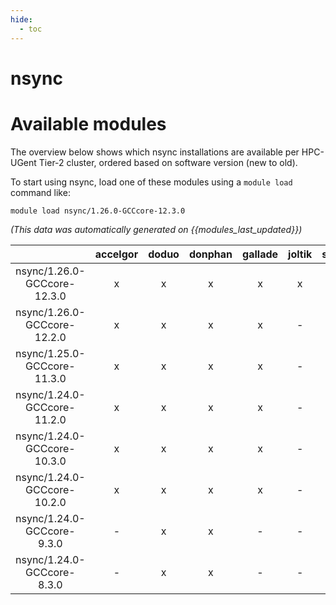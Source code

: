 ```yaml
---
hide:
  - toc
---
```


nsync
=====

# Available modules


The overview below shows which nsync installations are available per HPC-UGent Tier-2 cluster, ordered based on software version (new to old).

To start using nsync, load one of these modules using a `module load` command like:

```shell
module load nsync/1.26.0-GCCcore-12.3.0
```

*(This data was automatically generated on {{modules_last_updated}})*  

| |accelgor|doduo|donphan|gallade|joltik|shinx|skitty|
| :---: | :---: | :---: | :---: | :---: | :---: | :---: | :---: |
|nsync/1.26.0-GCCcore-12.3.0|x|x|x|x|x|x|x|
|nsync/1.26.0-GCCcore-12.2.0|x|x|x|x|-|-|-|
|nsync/1.25.0-GCCcore-11.3.0|x|x|x|x|-|-|-|
|nsync/1.24.0-GCCcore-11.2.0|x|x|x|x|-|-|-|
|nsync/1.24.0-GCCcore-10.3.0|x|x|x|x|-|-|-|
|nsync/1.24.0-GCCcore-10.2.0|x|x|x|x|-|-|-|
|nsync/1.24.0-GCCcore-9.3.0|-|x|x|-|-|-|-|
|nsync/1.24.0-GCCcore-8.3.0|-|x|x|-|-|-|-|
